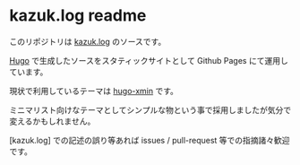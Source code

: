 # kazuk.log readme

このリポジトリは [kazuk.log](https://kazuk.github.io/kazuk.log/) のソースです。

[Hugo](https://gohugo.io/) で生成したソースをスタティックサイトとして Github Pages にて運用しています。

現状で利用しているテーマは [hugo-xmin](https://github.com/yihui/hugo-xmin) です。

ミニマリスト向けなテーマとしてシンプルな物という事で採用しましたが気分で変えるかもしれません。

[kazuk.log] での記述の誤り等あれば issues / pull-request 等での指摘諸々歓迎です。
